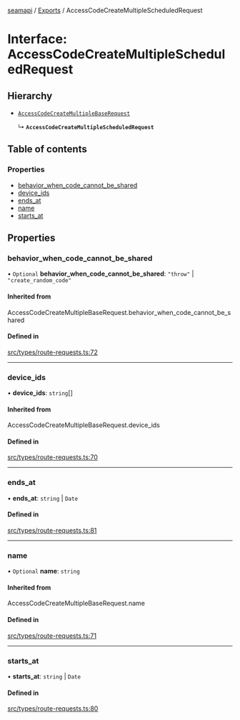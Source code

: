 [seamapi](../README.md) / [Exports](../modules.md) / AccessCodeCreateMultipleScheduledRequest

# Interface: AccessCodeCreateMultipleScheduledRequest

## Hierarchy

- [`AccessCodeCreateMultipleBaseRequest`](../modules.md#accesscodecreatemultiplebaserequest)

  ↳ **`AccessCodeCreateMultipleScheduledRequest`**

## Table of contents

### Properties

- [behavior\_when\_code\_cannot\_be\_shared](AccessCodeCreateMultipleScheduledRequest.md#behavior_when_code_cannot_be_shared)
- [device\_ids](AccessCodeCreateMultipleScheduledRequest.md#device_ids)
- [ends\_at](AccessCodeCreateMultipleScheduledRequest.md#ends_at)
- [name](AccessCodeCreateMultipleScheduledRequest.md#name)
- [starts\_at](AccessCodeCreateMultipleScheduledRequest.md#starts_at)

## Properties

### behavior\_when\_code\_cannot\_be\_shared

• `Optional` **behavior\_when\_code\_cannot\_be\_shared**: ``"throw"`` \| ``"create_random_code"``

#### Inherited from

AccessCodeCreateMultipleBaseRequest.behavior\_when\_code\_cannot\_be\_shared

#### Defined in

[src/types/route-requests.ts:72](https://github.com/seamapi/javascript/blob/main/src/types/route-requests.ts#L72)

___

### device\_ids

• **device\_ids**: `string`[]

#### Inherited from

AccessCodeCreateMultipleBaseRequest.device\_ids

#### Defined in

[src/types/route-requests.ts:70](https://github.com/seamapi/javascript/blob/main/src/types/route-requests.ts#L70)

___

### ends\_at

• **ends\_at**: `string` \| `Date`

#### Defined in

[src/types/route-requests.ts:81](https://github.com/seamapi/javascript/blob/main/src/types/route-requests.ts#L81)

___

### name

• `Optional` **name**: `string`

#### Inherited from

AccessCodeCreateMultipleBaseRequest.name

#### Defined in

[src/types/route-requests.ts:71](https://github.com/seamapi/javascript/blob/main/src/types/route-requests.ts#L71)

___

### starts\_at

• **starts\_at**: `string` \| `Date`

#### Defined in

[src/types/route-requests.ts:80](https://github.com/seamapi/javascript/blob/main/src/types/route-requests.ts#L80)
